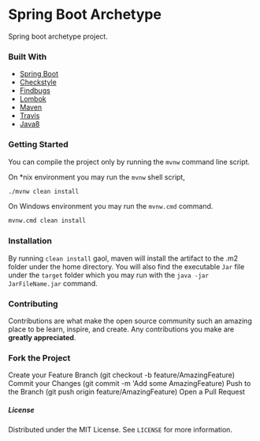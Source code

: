 # Spring Boot Archetype

Spring boot archetype project.

### Built With

- [Spring Boot](https://start.spring.io)
- [Checkstyle](http://checkstyle.sourceforge.net/) 
- [Findbugs](http://findbugs.sourceforge.net/) 
- [Lombok](https://projectlombok.org/) 
- [Maven](https://maven.apache.org/) 
- [Travis](https://travis-ci.org/) 
- [Java8](https://openjdk.java.net/install/) 

### Getting Started

You can compile the project only by running the `mvnw` command line script.

On *nix environment you may run the `mvnw` shell script,
```bash
./mvnw clean install
```

On Windows environment you may run the `mvnw.cmd` command.
```bash
mvnw.cmd clean install
```

### Installation

By running `clean install` gaol, maven will install the artifact to the .m2 folder 
under the home directory. You will also find the executable `Jar` file under the
`target` folder which you may run with the `java -jar JarFileName.jar` command.


### Contributing
Contributions are what make the open source community such an amazing place to be learn, 
inspire, and create. Any contributions you make are **greatly appreciated**.

### Fork the Project
Create your Feature Branch (git checkout -b feature/AmazingFeature)
Commit your Changes (git commit -m 'Add some AmazingFeature)
Push to the Branch (git push origin feature/AmazingFeature)
Open a Pull Request

##### License
Distributed under the MIT License. See `LICENSE` for more information.

